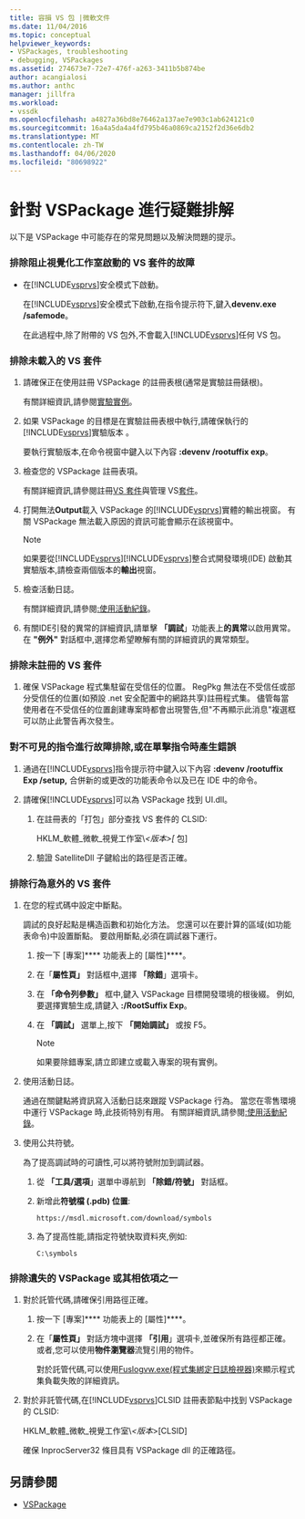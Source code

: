```yaml
---
title: 容損 VS 包 |微軟文件
ms.date: 11/04/2016
ms.topic: conceptual
helpviewer_keywords:
- VSPackages, troubleshooting
- debugging, VSPackages
ms.assetid: 274673e7-72e7-476f-a263-3411b5b874be
author: acangialosi
ms.author: anthc
manager: jillfra
ms.workload:
- vssdk
ms.openlocfilehash: a4827a36bd8e76462a137ae7e903c1ab624121c0
ms.sourcegitcommit: 16a4a5da4a4fd795b46a0869ca2152f2d36e6db2
ms.translationtype: MT
ms.contentlocale: zh-TW
ms.lasthandoff: 04/06/2020
ms.locfileid: "80698922"
---
```

# <a name="troubleshooting-vspackages"></a>針對 VSPackage 進行疑難排解
以下是 VSPackage 中可能存在的常見問題以及解決問題的提示。

### <a name="to-troubleshoot-a-vspackage-that-keeps-visual-studio-from-starting"></a>排除阻止視覺化工作室啟動的 VS 套件的故障

- 在[!INCLUDE[vsprvs](../code-quality/includes/vsprvs_md.md)]安全模式下啟動。

   在[!INCLUDE[vsprvs](../code-quality/includes/vsprvs_md.md)]安全模式下啟動,在指令提示符下,鍵入**devenv.exe /safemode**。

   在此過程中,除了附帶的 VS 包外,不會載入[!INCLUDE[vsprvs](../code-quality/includes/vsprvs_md.md)]任何 VS 包。

### <a name="to-troubleshoot-a-vspackage-that-does-not-load"></a>排除未載入的 VS 套件

1. 請確保正在使用註冊 VSPackage 的註冊表根(通常是實驗註冊錶根)。

    有關詳細資訊,請參閱[實驗實例](../extensibility/the-experimental-instance.md)。

2. 如果 VSPackage 的目標是在實驗註冊表根中執行,請確保執行的[!INCLUDE[vsprvs](../code-quality/includes/vsprvs_md.md)]實驗版本 。

    要執行實驗版本,在命令視窗中鍵入以下內容 **:devenv /rootuffix exp**。

3. 檢查您的 VSPackage 註冊表項。

    有關詳細資訊,請參閱註冊[VS 套件](registering-and-unregistering-vspackages.md)與管理 VS[套件](../extensibility/managing-vspackages.md)。

4. 打開無法**Output**載入 VSPackage 的[!INCLUDE[vsprvs](../code-quality/includes/vsprvs_md.md)]實體的輸出視窗。 有關 VSPackage 無法載入原因的資訊可能會顯示在該視窗中。

   > [!NOTE]
   > 如果要從[!INCLUDE[vsprvs](../code-quality/includes/vsprvs_md.md)][!INCLUDE[vsprvs](../code-quality/includes/vsprvs_md.md)]整合式開發環境(IDE) 啟動其實驗版本,請檢查兩個版本的**輸出**視窗。

5. 檢查活動日誌。

    有關詳細資訊,請參閱[:使用活動紀錄](../extensibility/how-to-use-the-activity-log.md)。

6. 有關IDE引發的異常的詳細資訊,請單擊 **「調試**」功能表上**的異常**以啟用異常。 在 **"例外"** 對話框中,選擇您希望瞭解有關的詳細資訊的異常類型。

### <a name="to-troubleshoot-a-vspackage-that-does-not-register"></a>排除未註冊的 VS 套件

1. 確保 VSPackage 程式集駐留在受信任的位置。 RegPkg 無法在不受信任或部分受信任的位置(如預設 .net 安全配置中的網路共享)註冊程式集。 儘管每當使用者在不受信任的位置創建專案時都會出現警告,但"不再顯示此消息"複選框可以防止此警告再次發生。

### <a name="to-troubleshoot-a-command-that-is-not-visible-or-that-generates-an-error-when-you-click-a-command"></a>對不可見的指令進行故障排除,或在單擊指令時產生錯誤

1. 通過在[!INCLUDE[vsprvs](../code-quality/includes/vsprvs_md.md)]指令提示符中鍵入以下內容 **:devenv /rootuffix Exp /setup,** 合併新的或更改的功能表命令以及已在 IDE 中的命令。

2. 請確保[!INCLUDE[vsprvs](../code-quality/includes/vsprvs_md.md)]可以為 VSPackage 找到 UI.dll。

   1. 在註冊表的「打包」部分查找 VS 套件的 CLSID:

        HKLM_軟體_微軟_視覺工作室\\*\<版本>[* 包]

   2. 驗證 SatelliteDll 子鍵給出的路徑是否正確。

### <a name="to-troubleshoot-a-vspackage-that-behaves-unexpectedly"></a>排除行為意外的 VS 套件

1. 在您的程式碼中設定中斷點。

     調試的良好起點是構造函數和初始化方法。 您還可以在要計算的區域(如功能表命令)中設置斷點。 要啟用斷點,必須在調試器下運行。

    1. 按一下 [專案]**** 功能表上的 [屬性]****。

    2. 在「**屬性頁」** 對話框中,選擇 **「除錯**」選項卡。

    3. 在 **「命令列參數」** 框中,鍵入 VSPackage 目標開發環境的根後綴。 例如,要選擇實驗生成,請鍵入 **:/RootSuffix Exp**。

    4. 在 **「調試」** 選單上,按下 **「開始調試」** 或按 F5。

        > [!NOTE]
        > 如果要除錯專案,請立即建立或載入專案的現有實例。

2. 使用活動日誌。

     通過在關鍵點將資訊寫入活動日誌來跟蹤 VSPackage 行為。 當您在零售環境中運行 VSPackage 時,此技術特別有用。 有關詳細資訊,請參閱[:使用活動紀錄](../extensibility/how-to-use-the-activity-log.md)。

3. 使用公共符號。

     為了提高調試時的可讀性,可以將符號附加到調試器。

    1. 從 **「工具/選項**」選單中導航到 **「除錯/符號」** 對話框。

    2. 新增此**符號檔 (.pdb) 位置**:

         `https://msdl.microsoft.com/download/symbols`

    3. 為了提高性能,請指定符號快取資料夾,例如:

        ```
        C:\symbols
        ```

### <a name="to-troubleshoot-a-missing-vspackage-or-one-of-its-dependencies"></a>排除遺失的 VSPackage 或其相依項之一

1. 對於託管代碼,請確保引用路徑正確。

   1. 按一下 [專案]**** 功能表上的 [屬性]****。

   2. 在「**屬性頁」** 對話方塊中選擇 **「引用**」選項卡,並確保所有路徑都正確。 或者,您可以使用**物件瀏覽器**流覽引用的物件。

        對於託管代碼,可以使用[Fuslogvw.exe(程式集綁定日誌檢視器)](/dotnet/framework/tools/fuslogvw-exe-assembly-binding-log-viewer)來顯示程式集負載失敗的詳細資訊。

2. 對於非託管代碼,在[!INCLUDE[vsprvs](../code-quality/includes/vsprvs_md.md)]CLSID 註冊表節點中找到 VSPackage 的 CLSID:

    HKLM_軟體_微軟_視覺工作室\\*\<版本*>[CLSID]

   確保 InprocServer32 條目具有 VSPackage dll 的正確路徑。

## <a name="see-also"></a>另請參閱
- [VSPackage](../extensibility/internals/vspackages.md)
